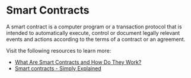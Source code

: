 # Smart Contracts

A smart contract is a computer program or a transaction protocol that is intended to automatically execute, control or document legally relevant events and actions according to the terms of a contract or an agreement.

Visit the following resources to learn more:

- [What Are Smart Contracts and How Do They Work?](https://chain.link/education/smart-contracts)
- [Smart contracts - Simply Explained](https://youtu.be/ZE2HxTmxfrI)
